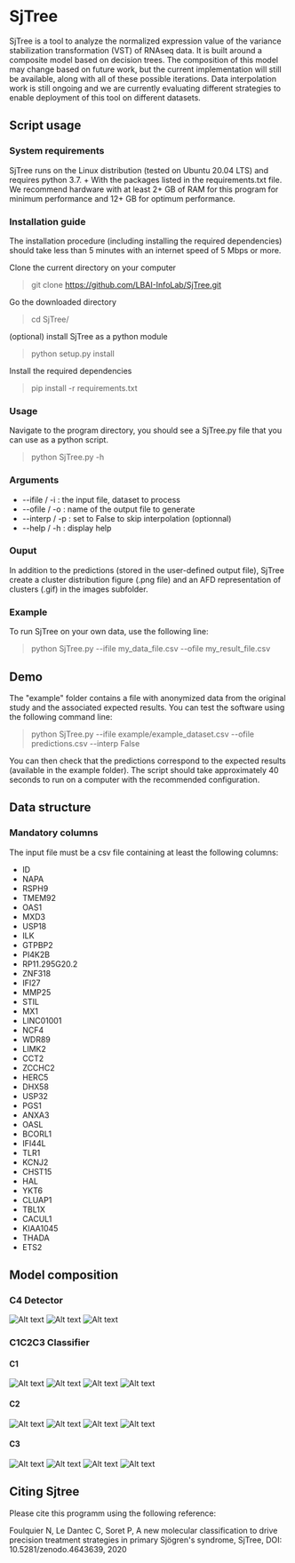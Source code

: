 # **SjTree**
SjTree is a tool to analyze the normalized expression value of the variance stabilization transformation (VST) of RNAseq data. It is built around a composite model based on decision trees. The composition of this model may change based on future work, but the current implementation will still be available, along with all of these possible iterations. Data interpolation work is still ongoing and we are currently evaluating different strategies to enable deployment of this tool on different datasets.

## **Script usage**

### System requirements
SjTree runs on the Linux distribution (tested on Ubuntu 20.04 LTS) and requires python 3.7. + With the packages listed in the requirements.txt file. We recommend hardware with at least 2+ GB of RAM for this program for minimum performance and 12+ GB for optimum performance.

### Installation guide
The installation procedure (including installing the required dependencies) should take less than 5 minutes with an internet speed of 5 Mbps or more.

Clone the current directory on your computer
> git clone https://github.com/LBAI-InfoLab/SjTree.git

Go the downloaded directory
> cd SjTree/

(optional) install SjTree as a python module
> python setup.py install

Install the required dependencies
> pip install -r requirements.txt

### Usage
Navigate to the program directory, you should see a SjTree.py file that you can use as a python script.
> python SjTree.py -h

### Arguments
* --ifile / -i : the input file, dataset to process
* --ofile / -o : name of the output file to generate
* --interp / -p : set to False to skip interpolation (optionnal)
* --help / -h : display help

### Ouput
In addition to the predictions (stored in the user-defined output file), SjTree create a cluster distribution figure (.png file) and an AFD representation of clusters (.gif) in the images subfolder.

### Example
To run SjTree on your own data, use the following line:
> python SjTree.py --ifile my_data_file.csv --ofile my_result_file.csv

## Demo
The "example" folder contains a file with anonymized data from the original study and the associated expected results. You can test the software using the following command line:

> python SjTree.py --ifile example/example_dataset.csv --ofile predictions.csv --interp False

You can then check that the predictions correspond to the expected results (available in the example folder). The script should take approximately 40 seconds to run on a computer with the recommended configuration.


## **Data structure**
### Mandatory columns
The input file must be a csv file containing at least the following columns:
* ID
* NAPA
* RSPH9
* TMEM92
* OAS1
* MXD3
* USP18
* ILK
* GTPBP2
* PI4K2B
* RP11.295G20.2
* ZNF318
* IFI27
* MMP25
* STIL
* MX1
* LINC01001
* NCF4
* WDR89
* LIMK2
* CCT2
* ZCCHC2
* HERC5
* DHX58
* USP32
* PGS1
* ANXA3
* OASL
* BCORL1
* IFI44L
* TLR1
* KCNJ2
* CHST15
* HAL
* YKT6
* CLUAP1
* TBL1X
* CACUL1
* KIAA1045
* THADA
* ETS2

## Model composition

### C4 Detector

![Alt text](images/C4_detector_tree_1.jpeg?raw=true "Predictor 1")
![Alt text](images/C4_detector_tree_2.jpeg?raw=true "Predictor 2")
![Alt text](images/C4_detector_tree_3.jpeg?raw=true "Predictor 2")

### C1C2C3 Classifier

#### C1
![Alt text](images/C1C2C3_C1_classifier_tree_1.jpeg?raw=true "Predictor 1")
![Alt text](images/C1C2C3_C1_classifier_tree_2.jpeg?raw=true "Predictor 2")
![Alt text](images/C1C2C3_C1_classifier_tree_3.jpeg?raw=true "Predictor 3")
![Alt text](images/C1C2C3_C1_classifier_tree_4.jpeg?raw=true "Predictor 4")

#### C2
![Alt text](images/C1C2C3_C2_classifier_tree_1.jpeg?raw=true "Predictor 1")
![Alt text](images/C1C2C3_C2_classifier_tree_2.jpeg?raw=true "Predictor 2")
![Alt text](images/C1C2C3_C2_classifier_tree_3.jpeg?raw=true "Predictor 3")
![Alt text](images/C1C2C3_C2_classifier_tree_4.jpeg?raw=true "Predictor 4")

#### C3
![Alt text](images/C1C2C3_C3_classifier_tree_1.jpeg?raw=true "Predictor 1")
![Alt text](images/C1C2C3_C3_classifier_tree_2.jpeg?raw=true "Predictor 2")
![Alt text](images/C1C2C3_C3_classifier_tree_3.jpeg?raw=true "Predictor 3")
![Alt text](images/C1C2C3_C3_classifier_tree_4.jpeg?raw=true "Predictor 4")


## Citing Sjtree
Please cite this programm using the following reference:

Foulquier N, Le Dantec C, Soret P, A new molecular classification to drive precision treatment strategies in primary Sjögren's syndrome, SjTree, DOI: 10.5281/zenodo.4643639, 2020

